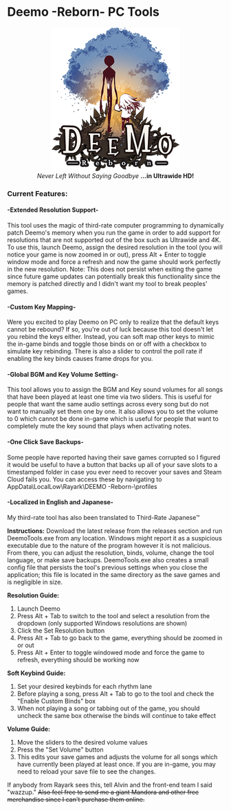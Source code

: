 # Deemo -Reborn- PC Tools
<p align="center">
  <img src="/DeemoTools/Assets/img/deemo.png" />
  <br />
  <i>Never Left Without Saying Goodbye</i> <strong>...in Ultrawide HD!</strong>
  <br />
</p>


<h3>Current Features:</h3>

<h4>-Extended Resolution Support-</h4>
<p>This tool uses the magic of third-rate computer programming to dynamically patch Deemo's memory when you run the game in order to add support for resolutions that are not supported out of the box such as Ultrawide and 4K. To use this, launch Deemo, assign the desired resolution in the tool (you will notice your game is now zoomed in or out), press Alt + Enter to toggle window mode and force a refresh and now the game should work perfectly in the new resolution. Note: This does not persist when exiting the game since future game updates can potentially break this functionality since the memory is patched directly and I didn't want my tool to break peoples' games.</p>

<h4>-Custom Key Mapping-</h4>
<p>Were you excited to play Deemo on PC only to realize that the default keys cannot be rebound? If so, you're out of luck because this tool doesn't let you rebind the keys either. Instead, you can soft map other keys to mimic the in-game binds and toggle those binds on or off with a checkbox to simulate key rebinding. There is also a slider to control the poll rate if enabling the key binds causes frame drops for you.</p>

<h4>-Global BGM and Key Volume Setting-</h4>
<p>This tool allows you to assign the BGM and Key sound volumes for all songs that have been played at least one time via two sliders. This is useful for people that want the same audio settings across every song but do not want to manually set them one by one. It also allows you to set the volume to 0 which cannot be done in-game which is useful for people that want to completely mute the key sound that plays when activating notes.</p>

<h4>-One Click Save Backups-</h4>
<p>Some people have reported having their save games corrupted so I figured it would be useful to have a button that backs up all of your save slots to a timestamped folder in case you ever need to recover your saves and Steam Cloud fails you. You can access these by navigating to AppData\LocalLow\Rayark\DEEMO -Reborn-\profiles</p>

<h4>-Localized in English and Japanese-</h4>
<p>My third-rate tool has also been translated to Third-Rate Japanese™</p>

**Instructions:**
Download the latest release from the releases section and run DeemoTools.exe from any location. Windows might report it as a suspicious executable due to the nature of the program however it is not malicious. From there, you can adjust the resolution, binds, volume, change the tool language, or make save backups. DeemoTools.exe also creates a small config file that persists the tool's previous settings when you close the application; this file is located in the same directory as the save games and is negligible in size.

**Resolution Guide:**
1. Launch Deemo
2. Press Alt + Tab to switch to the tool and select a resolution from the dropdown (only supported Windows resolutions are shown)
3. Click the Set Resolution button
4. Press Alt + Tab to go back to the game, everything should be zoomed in or out
5. Press Alt + Enter to toggle windowed mode and force the game to refresh, everything should be working now

**Soft Keybind Guide:**
1. Set your desired keybinds for each rhythm lane
2. Before playing a song, press Alt + Tab to go to the tool and check the "Enable Custom Binds" box
3. When not playing a song or tabbing out of the game, you should uncheck the same box otherwise the binds will continue to take effect

**Volume Guide:**
1. Move the sliders to the desired volume values
2. Press the "Set Volume" button
3. This edits your save games and adjusts the volume for all songs which have currently been played at least once. If you are in-game, you may need to reload your save file to see the changes.

If anybody from Rayark sees this, tell Alvin and the front-end team I said "wazzup." ~~Also feel free to send me a giant Mandora and other free merchandise since I can't purchase them online.~~
